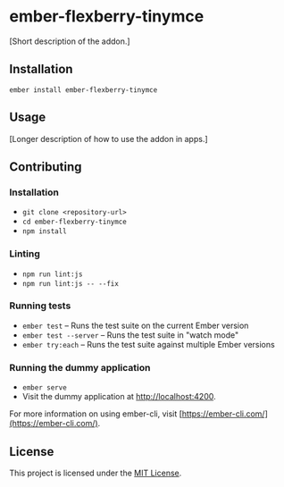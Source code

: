 ember-flexberry-tinymce
==============================================================================

[Short description of the addon.]

Installation
------------------------------------------------------------------------------

```
ember install ember-flexberry-tinymce
```


Usage
------------------------------------------------------------------------------

[Longer description of how to use the addon in apps.]


Contributing
------------------------------------------------------------------------------

### Installation

* `git clone <repository-url>`
* `cd ember-flexberry-tinymce`
* `npm install`

### Linting

* `npm run lint:js`
* `npm run lint:js -- --fix`

### Running tests

* `ember test` – Runs the test suite on the current Ember version
* `ember test --server` – Runs the test suite in "watch mode"
* `ember try:each` – Runs the test suite against multiple Ember versions

### Running the dummy application

* `ember serve`
* Visit the dummy application at [http://localhost:4200](http://localhost:4200).

For more information on using ember-cli, visit [https://ember-cli.com/](https://ember-cli.com/).

License
------------------------------------------------------------------------------

This project is licensed under the [MIT License](LICENSE.md).
